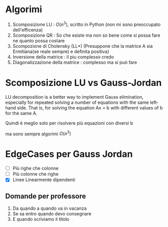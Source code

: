 # Algorimi
1. Scomposizione LU : $O(n^3)$, scritto in Python (non mi sono preoccupato dell'efficenza) 
2. Scomposizione QR : So che esiste ma non so bene come si possa fare ne quanto possa costare
3. Scompozione di Cholensky (LL*) (Presuppone che la matrice A sia Ermitiana(se reale sempre) e definita positiva)
4. Inversione della matrice : il piu complesso credo
5. Diagonalizzazione della matrice : complesso ma si può fare

# Scomposizione LU vs Gauss-Jordan
LU decomposition is a better way to implement Gauss elimination, especially for repeated solving a number of equations with the same left-hand side. That is, for solving the equation Ax = b with different values of b for the same A.

Quindi è meglio solo per risolvere più equazioni con diversi b

ma sono sempre algorimi $O(n^3)$

# EdgeCases per Gauss Jordan
- [ ] Più righe che colonne
- [ ] Più colonne che righe
- [x] Linee Linearmente dipendenti

## Domande per professore
1. Da quando a quando va in vacanza
2. Se sa entro quando devo consegnare
3. E quando scriviamo il titolo